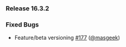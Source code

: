 ### Release 16.3.2
### Fixed Bugs
- Feature/beta versioning [#177](https://masgeek/akilimo-mobile/issues/#177) ([@masgeek](https://github.com/@masgeek))

